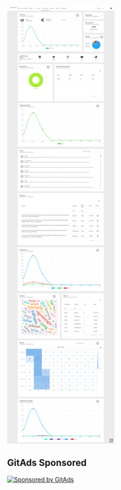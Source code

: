 
![alt text](https://raw.githubusercontent.com/abewartech/TrenSaham/main/public/trensahambyabe.png?raw=true)
<!-- GitAds-Verify: D5MJ9AAT2C9X8K3427AP4YBZM9YR8MT1 -->

## GitAds Sponsored
[![Sponsored by GitAds](https://gitads.dev/v1/ad-serve?source=abewartech/trensaham@github)](https://gitads.dev/v1/ad-track?source=abewartech/trensaham@github)

